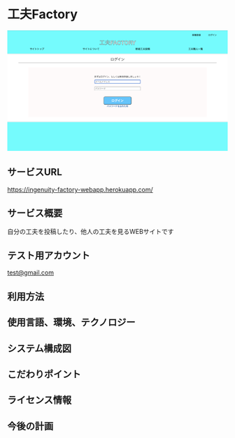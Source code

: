 # 工夫Factory
<img src="https://github.com/tomykyou/ingenuity-factory-webapp/blob/master/app/assets/images/readme_image.png">

## サービスURL
https://ingenuity-factory-webapp.herokuapp.com/

## サービス概要
自分の工夫を投稿したり、他人の工夫を見るWEBサイトです

## テスト用アカウント
test@gmail.com

## 利用方法


## 使用言語、環境、テクノロジー


## システム構成図


## こだわりポイント


## ライセンス情報


## 今後の計画

